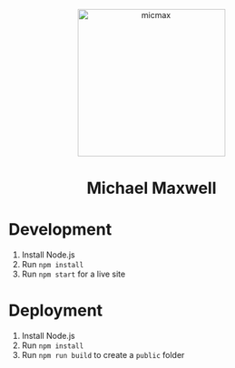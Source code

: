 <p align="center">
  <a href="https://micmax.pw">
    <img alt="micmax" src="https://raw.githubusercontent.com/mic-max/micmax.pw/src/master/img/micmax.png" width="260"/>
  </a>
</p>
<h1 align="center">
  Michael Maxwell
</h1>

# Development
1. Install Node.js
2. Run `npm install`
3. Run `npm start` for a live site

# Deployment
1. Install Node.js
2. Run `npm install`
3. Run `npm run build` to create a `public` folder
